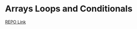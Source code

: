 # Arrays Loops and Conditionals

[REPO Link](https://github.com/m-soro/Wk4Day3.HW.Arrays.Loops.Conditionals)
